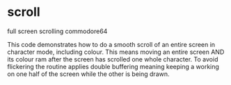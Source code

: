 # scroll
full screen scrolling commodore64

This code demonstrates how to do a smooth scroll of an entire screen in character mode, including colour. This means moving an entire screen AND its colour ram after the screen has scrolled one whole character. To avoid flickering the routine applies double buffering meaning keeping a working on one half of the screen while the other is being drawn. 

